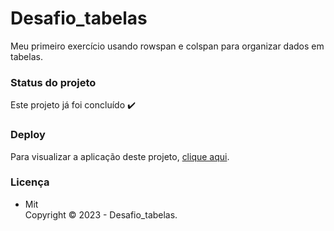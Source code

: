 # Desafio_tabelas

Meu primeiro exercício usando rowspan e colspan para organizar dados em tabelas.

### Status do projeto

Este projeto já foi concluído :heavy_check_mark:

### Deploy

Para visualizar a aplicação deste projeto,  <a href="https://artleao.github.io/desafio_tabelas/" target="_blank">clique aqui</a>.

### Licença

- Mit <br>
Copyright ©️ 2023 - Desafio_tabelas.

